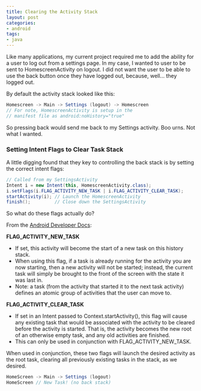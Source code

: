 ```yaml
---
title: Clearing the Activity Stack
layout: post
categories:
- android
tags:
- java
---
```


Like many applications, my current project required me to add the ability for a user to log out from a settings page. In my case,
I wanted to user to be sent to HomescreenActivity on logout. I did not want the user to be able to use the back button once they have logged out, because, well... 
they logged out. 

<!-- more -->

By default the activity stack looked like this:

``` java
Homescreen -> Main -> Settings (logout) -> Homescreen
// For note, HomescreenActivity is setup in the
// manifest file as android:noHistory="true"
```

So pressing back would send me back to my Settings activity. Boo urns. Not what I wanted.

### Setting Intent Flags to Clear Task Stack
A little digging found that they key to controlling the back stack is by setting the correct intent flags:

``` java
// Called from my SettingsActivity
Intent i = new Intent(this, HomescreenActivity.class);
i.setFlags(i.FLAG_ACTIVITY_NEW_TASK | i.FLAG_ACTIVITY_CLEAR_TASK);
startActivity(i); // Launch the HomescreenActivity
finish();         // Close down the SettingsActivity
```

So what do these flags actually do?

From the [Android Developer Docs](http://developer.android.com/reference/android/content/Intent.html):

**FLAG_ACTIVITY_NEW_TASK** 

* If set, this activity will become the start of a new task on this history stack. 
* When using this flag, if a task is already running for the activity you are now starting, 
then a new activity will not be started; instead, the current task will simply be brought to the front of the 
screen with the state it was last in.
* Note: a task (from the activity that started it to the next task activity) defines an atomic group of activities 
that the user can move to. 

**FLAG_ACTIVITY_CLEAR_TASK**

* If set in an Intent passed to Context.startActivity(), this flag will cause any existing task that would be associated 
with the activity to be cleared before the activity is started. That is, the activity becomes the new root of an otherwise 
empty task, and any old activities are finished. 
* This can only be used in conjunction with FLAG_ACTIVITY_NEW_TASK.

When used in conjunction, these two flags will launch the desired activity as the root task, clearing all previously 
existing tasks in the stack, as we desired.

``` java
HomeScreen -> Main -> Settings (logout)
HomeScreen // New Task! (no back stack)
```

	